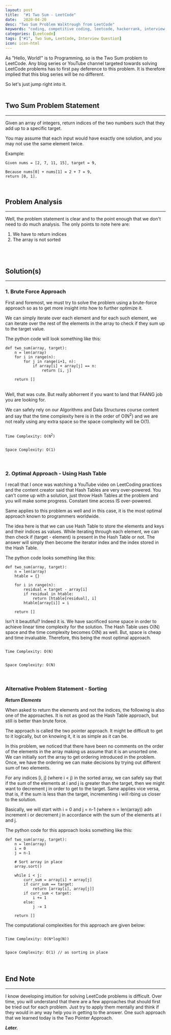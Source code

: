 ```yaml
---
layout: post
title:  "#1 Two Sum - LeetCode"
date:   2020-04-20
desc: "Two Sum Problem Walktrough from LeetCode"
keywords: "coding, competitive coding, leetcode, hackerrank, interview, question"
categories: [Leetcode]
tags: ["#1", Two Sum, LeetCode, Interview Question]
icon: icon-html
---
```


As "Hello, World!" is to Programming, so is the Two Sum problem to LeetCode. Any blog series or YouTube channel targeted towards solving LeetCode problems has to first pay deference to this problem. It is therefore implied that this blog series will be no different.

So let's just jump right into it.
<br/><br/>

## Two Sum Problem Statement
-------------------------------------
Given an array of integers, return indices of the two numbers such that they add up to a specific target.

You may assume that each input would have exactly one solution, and you may not use the same element twice.

Example:

```
Given nums = [2, 7, 11, 15], target = 9,

Because nums[0] + nums[1] = 2 + 7 = 9,
return [0, 1].
```
<br/>

## Problem Analysis
-------------------------------------
Well, the problem statement is clear and to the point enough that we don't need to do much analysis. The only points to note here are:

1. We have to return indices
2. The array is not sorted

<br/><br/>

## Solution(s)
-------------------------------------
### 1. Brute Force Approach

First and foremost, we must try to solve the problem using a brute-force approach so as to get more insight into how to further optimize it.

We can simply iterate over each element and for each such element, we can iterate over the rest of the elements in the array to check if they sum up to the target value.

The python code will look something like this:
<br/>
```
def two_sum(array, target):
    n = len(array)
    for i in range(n):
        for j in range(i+1, n):
            if array[i] + array[j] == n:
                return [i, j]
    
    return []
```
<br/>
Well, that was cute. But really abhorrent if you want to land that FAANG job you are looking for.

We can safely rely on our Algorithms and Data Structures course content and say that the time complexity here is in the order of O(N<sup>2</sup>) and we are not really using any extra space so the space complexity will be O(1).

<code>
Time Complexity: O(N<sup>2</sup>)
<br/>
Space Complexity: O(1)
</code>
<br/><br/>

### 2. Optimal Approach - Using Hash Table 

I recall that I once was watching a YouTube video on LeetCoding practices and the content creator said that Hash Tables are very over-powered. You can't come up with a solution, just throw Hash Tables at the problem and you will make some progress. Constant time access IS over-powered.

Same applies to this problem as well and in this case, it is the most optimal approach known to programmers worldwide.

The idea here is that we can use Hash Table to store the elements and keys and their indices as values. While iterating through each element, we can then check if (target - element) is present in the Hash Table or not. The answer will simply then become the iterator index and the index stored in the Hash Table.

The python code looks something like this:

```
def two_sum(array, target):
    n = len(array)
    htable = {}

    for i in range(n):
        residual = target - array[i]
        if residual in htable:
            return [htable[residual], i]
        htable[array[i]] = i
    
    return []
```

Isn't it beautiful? Indeed it is. We have sacrificed some space in order to achieve linear time complexity for the solution. The Hash Table uses O(N) space and the time complexity becomes O(N) as well. But, space is cheap and time invaluable. Therefore, this being the most optimal approach.

<code>
Time Complexity: O(N)
<br/>
Space Complexity: O(N)
</code>
<br/><br/>

### Alternative Problem Statement - Sorting

___Return Elements___

When asked to return the elements and not the indices, the following is also one of the approaches. It is not as good as the Hash Table approach, but still is better than brute force.

The approach is called the two pointer approach. It might be difficult to get to it logically, but on knowing it, it is as simple as it can be.

In this problem, we noticed that there have been no comments on the order of the elements in the array making us assume that it is an unsorted one. We can initially sort the array to get ordering introduced in the problem. Once, we have the ordering we can make decisions by trying out different sum of two elements.

For any indices [i, j] (where i < j) in the sorted array, we can
safely say that if the sum of the elements at i and j is greater than
the target, then we might want to decrement j in order to get to the
target. Same applies vice versa, that is, if the sum is less than the
target, incrementing i will rbing us closer to the solution.

Basically, we will start with i = 0 and j = n-1 (where n = len(array))
adn increment i or decrement j in accordance with the sum of the
elements at i and j.

The python code for this approach looks something like this:

```
def two_sum(array, target):
    n = len(array)
    i = 0
    j = n-1

    # Sort array in place
    array.sort()

    while i < j:
        curr_sum = array[i] + array[j]
        if curr_sum == target:
            return [array[i], array[j]]
        if curr_sum < target:
            i += 1
        else:
            j -= 1
    
    return []
```

The computational complexities for this approach are given below:

<code>
Time Complexity: O(N*log(N))
<br/>
Space Complexity: O(1) // as sorting in place
</code>
<br/><br/>

## End Note
-------------------------------------
I know developing intuition for solving LeetCode problems is difficult. Over time, you will understand that there are a few approaches that should first be tried out for each problem. Just try to apply them mentally and think if they would in any way help you in getting to the answer. One such approach that we learned today is the Two Pointer Approach.


___Later.___